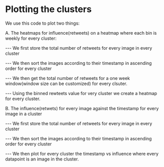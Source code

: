 # Plotting the clusters 

We use this code to plot two things:

A. The heatmaps for influence(retweets) on a heatmap where each bin is weekly for every cluster:

--- We first store the total number of retweets for every image in every cluster

--- We then sort the images according to their timestamp in ascending order for every cluster

--- We then get the total number of retweets for a one week window(window size can be customized) for every clsuter.

--- Using the binned rewteets value for very cluster we create a heatmap for every cluster. 


B. The influence(retwets) for every image against the timestamp for every image in a cluster

--- We first store the total number of retweets for every image in every cluster

--- We then sort the images according to their timestamp in ascending order for every cluster

--- We then plot for every cluster the timestamp vs influence where every datapoint is an image in the cluster.  

